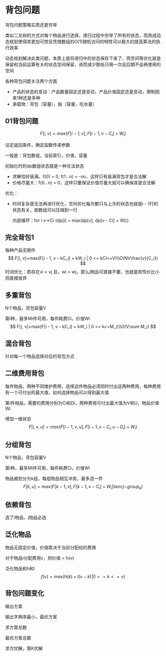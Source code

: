 # 背包问题

背包问题策略实质还是穷举

类似二叉树的方式对每个物品进行选择，递归过程中穷举了所有的状态，而改成动态规划使得其更加可控且凭借数组的O(1)随机访问的特性可以极大的提高算法的执行效率

动态规划解决此类问题，本质上是将递归中的状态保存下来了，而空间等优化就是保留和当前运算有关的状态空间保留，进而减少那些只用一次且后期不会再使用的空间

各种背包问题关注两个方面

- 产品的状态的变动：产品数量固定还是变动，产品价值固定还是变动，限制因素1种还是多种
- 承载物：背包（容量），船（容量，吃水量）

## 01背包问题

$$
F[i, v] = max(F[i − 1, v], F[i − 1, v − C_i ] + W_i)
$$

设定返回条件，确定函数传递参数

一般是：背包数组，当前索引，价值，容量

初始化时的dp数组状态就是一种合法状态

- 求解恰好装满，f(0) = 0, f(1...n) = -oo，这样只有装满背包才是合法解
- 价格尽量大：f(0...n) = 0，这样只要保证价值尽量大就可以确保其是合法解

优化：

- 时间复杂度无法再进行优化，空间优化每次都只与上次的状态也就是i - 1行的状态有关，故数组可以压缩到一行

    内层循环：for i v->Ci {dp[i] = max(dp[v], dp[v - Ci] + Wi)}

## 完全背包1

每种产品无限件
$$
F[i, v]=max(F[i - 1, v - kC_i] + kW_i | 0 <= kCi<=V)\\O(NV\frac{v}{C_i})
$$
时间优化：若存在vi < vj 且，wi > wj，那么j物品可直接不要，也就是若性价比小则直接放弃

## 多重背包

N个物品，背包容量V

第i种，最多Mi件可用，每件耗费Ci，价值Wi
$$
F[i, v]=max(F[i - 1, v - kC_i] + kW_i | 0 <= k<=M_i)\\O(V\sum M_i)
$$

## 混合背包

针对每一个物品选择对应的背包方式

## 二维费用背包

每件物品，两种不同维护费用，选择这件物品必须同时付出这两种费用，每种费用有一个可付出的最大值，如何选择物品可以得到最大值

第i件物品，需要的费用分别为Ci和Di，两种费用可付出最大值为V和U，物品价值Wi

增加一维状态
$$
F[i, v, u]=max(F[i - 1, v, u], F[i - 1, v - C_i, u - D_i] + W_i)
$$

## 分组背包

N个物品，背包容量V

第i种，最多Mi件可用，每件耗费Ci，价值Wi

物品被划分为k组，每组物品相互冲突，最多选一件
$$
F[k, u]=max(F[k - 1, v], F[k - 1, v - C_i] + W_i | item_i(- group_k)
$$

## 依赖背包

选了i物品，j物品必选

## 泛化物品

物品无固定价值，价值取决于当前分配给的费用

对于物品i分配费用v，则价值 = h(v)

泛化物品和h和l
$$
f(v) = max(h(k) + l(v - k) | 0 <= k <= v)
$$

## 背包问题变化

输出方案

输出字典序最小，最优方案

求方案总数

最优方案总数

求次优解，第K优解